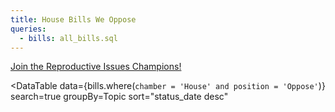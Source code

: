 ```yaml
---
title: House Bills We Oppose
queries:
  - bills: all_bills.sql
---
```


[Join the Reproductive Issues Champions!](https://secure.everyaction.com/ijP2C35RDk-5hJVeXth1Fw2)

<DataTable 
  data={bills.where(`chamber = 'House' and position = 'Oppose'`)}
  search=true 
  groupBy=Topic 
  sort="status_date desc"
>
  <Column id=url contentType=link linkLabel=bill_number title="Bill Number" opposite=Position openInNewTab=true/>
  <Column id=status_field title="Status" />
  <Column id=progress_percentage title="Progress" contentType=bar barColor=#53768a backgroundColor=#f5f5f5 fmt=pct />
  <Column id=last_action_date title="Last Updated" />
  <Column id=last_action title="Action" />
  <Column id=bill_text_link contentType=link linkLabel="View Text" title="Bill Text" openInNewTab=true />
  <Column id=texas_impact_description	title="Description" class="description-column" />
</DataTable>
